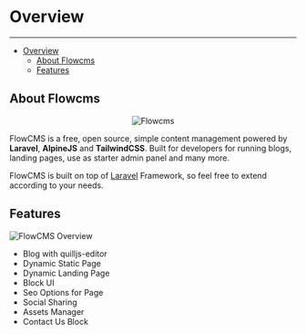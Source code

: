 # Overview

---

- [Overview](#overview)
  - [About Flowcms](#about-flowcms)
  - [Features](#features)

<a name="section-1"></a>
## About Flowcms

<p align="center">
<img src="/asstes/cms/banner.svg" alt="Flowcms">
</p>

FlowCMS is a free, open source, simple content management powered by **Laravel**, **AlpineJS** and **TailwindCSS**. Built for developers for running blogs, landing pages, use as starter admin panel and many more.

FlowCMS is built on top of [Laravel](https://laravel.com/) Framework, so feel free to extend according to your needs.


<a name="section-2"></a>
## Features

![FlowCMS Overview](/assets/cms/docs/Overview.png)

-	Blog with quilljs-editor
-	Dynamic Static Page
-	Dynamic Landing Page
-	Block UI
-	Seo Options for Page
-	Social Sharing
-	Assets Manager
-	Contact Us Block